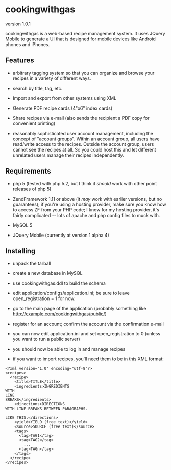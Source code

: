 # cookingwithgas
version 1.0.1

cookingwithgas is a web-based recipe management system.  It uses JQuery 
Mobile to generate a UI that is designed for mobile devices like Android 
phones and iPhones.

## Features

- arbitrary tagging system so that you can organize and browse your
  recipes in a variety of different ways.
  
- search by title, tag, etc.

- Import and export from other systems using XML

- Generate PDF recipe cards (4"x6" index cards)

- Share recipes via e-mail (also sends the recipient a PDF copy for
  convenient printing)

- reasonably sophisticated user account management, including the concept
  of "account groups".  Within an account group, all users have read/write
  access to the recipes.  Outside the account group, users cannot see the
  recipes at all.  So you could host this and let different unrelated users
  manage their recipes independently.

## Requirements

- php 5 (tested with php 5.2, but I think it *should* work with other
  point releases of php 5)

- ZendFramework 1.11 or above (it *may* work with earlier versions, but
  no guarantees); if you're using a hosting provider, make sure you know
  how to access ZF from your PHP code; I know for my hosting provider, it's
  fairly complicated -- lots of apache and php config files to muck with.

- MySQL 5

- JQuery Mobile (currently at version 1 alpha 4)

## Installing

- unpack the tarball

- create a new database in MySQL

- use cookingwithgas.ddl to build the schema

- edit application/configs/application.ini; be sure to leave
  open_registration = 1 for now.

- go to the main page of the application (probably something like
  http://example.com/cookingwithgas/public/)

- register for an account; confirm the account via the confirmation
  e-mail

- you can now edit application.ini and set open_registration to 0
  (unless you want to run a public server)

- you should now be able to log in and manage recipes

- if you want to import recipes, you'll need them to be in this XML
  format:

```
<?xml version="1.0" encoding="utf-8"?>
<recipes>
  <recipe>
    <title>TITLE</title>
    <ingredients>INGREDIENTS
WITH
LINE
BREAKS</ingredients>
    <directions>DIRECTIONS
WITH LINE BREAKS BETWEEN PARAGRAPHS.

LIKE THIS.</directions>
    <yield>YIELD (free text)</yield>
    <source>SOURCE (free text)</source>
    <tags>
      <tag>TAG1</tag>
      <tag>TAG2</tag>
        ...
      <tag>TAGn</tag>
    </tags>
  </recipe>
</recipes>
```
